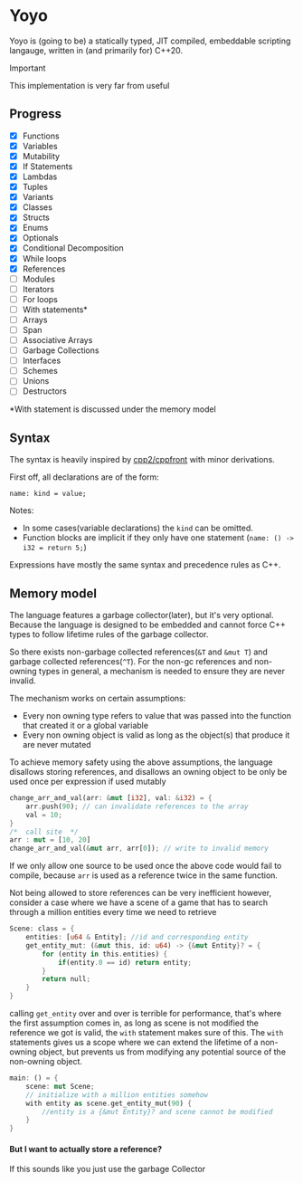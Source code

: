 # Yoyo

Yoyo is (going to be) a statically typed, JIT compiled, embeddable scripting
langauge, written in (and primarily for) C++20.

> [!IMPORTANT]
> This implementation is very far from useful

## Progress

- [x] Functions
- [x] Variables
- [x] Mutability
- [x] If Statements
- [x] Lambdas
- [x] Tuples
- [x] Variants
- [x] Classes
- [x] Structs
- [x] Enums
- [x] Optionals
- [x] Conditional Decomposition
- [x] While loops
- [x] References
- [ ] Modules
- [ ] Iterators
- [ ] For loops
- [ ] With statements*
- [ ] Arrays
- [ ] Span
- [ ] Associative Arrays
- [ ] Garbage Collections
- [ ] Interfaces
- [ ] Schemes
- [ ] Unions
- [ ] Destructors

*With statement is discussed under the memory model

## Syntax

The syntax is heavily inspired by [cpp2/cppfront](https://github.com/hsutter/cppfront)
with minor derivations.

First off, all declarations are of the form:
```
name: kind = value;
```
Notes:
- In some cases(variable declarations) the `kind` can be omitted.
- Function blocks are implicit if they only have one statement 
(`name: () -> i32 = return 5;`)

Expressions have mostly the same syntax and precedence rules as C++.


## Memory model

The language features a garbage collector(later), but it's very optional. Because
the language is designed to be embedded and cannot force C++ types to
follow lifetime rules of the garbage collector.

So there exists non-garbage collected references(`&T` and `&mut T`) and garbage collected
references(`^T`). For the non-gc references and non-owning types in general, 
a mechanism is needed to ensure they are never invalid.

The mechanism works on certain assumptions:
- Every non owning type refers to value that was passed into the function that created it
or a global variable
- Every non owning object is valid as long as the object(s) that produce it are never mutated

To achieve memory safety using the above assumptions, the language disallows storing references,
and disallows an owning object to be only be used once per expression if used mutably
```rust
change_arr_and_val(arr: &mut [i32], val: &i32) = {
    arr.push(90); // can invalidate references to the array
    val = 10; 
}
/*  call site  */
arr : mut = [10, 20]
change_arr_and_val(&mut arr, arr[0]); // write to invalid memory
```
If we only allow one source to be used once the above code would fail to compile,
because `arr` is used as a reference twice in the same function.

Not being allowed to store references can be very inefficient however, consider a case where
we have a scene of a game that has to search through a million entities every time we need to retrieve
```rust
Scene: class = {
    entities: [u64 & Entity]; //id and corresponding entity
    get_entity_mut: (&mut this, id: u64) -> {&mut Entity}? = {
        for (entity in this.entities) {
            if(entity.0 == id) return entity;
        }
        return null;
    }
}
```
calling `get_entity` over and over is terrible for performance, that's where the first assumption comes in,
as long as scene is not modified the reference we got is valid, the `with` statement makes sure of this.
The `with` statements gives us a scope where we can extend the lifetime of a non-owning object, but prevents
us from modifying any potential source of the non-owning object.
```rust
main: () = {
    scene: mut Scene;
    // initialize with a million entities somehow
    with entity as scene.get_entity_mut(90) {
        //entity is a {&mut Entity}? and scene cannot be modified
    }
}
```


#### But I want to actually store a reference?

If this sounds like you just use the garbage Collector


